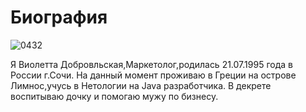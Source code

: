 # Биография 


![0432](https://github.com/user-attachments/assets/044b4532-4a8e-45f9-aad8-15539bc33fd0)


Я Виолетта Добровльская,Маркетолог,родилась 21.07.1995 года в России г.Сочи.
На данный момент проживаю в Греции на острове Лимнос,учусь в Нетологии на Java разработчика.
В декрете воспитываю дочку и помогаю мужу по бизнесу.

